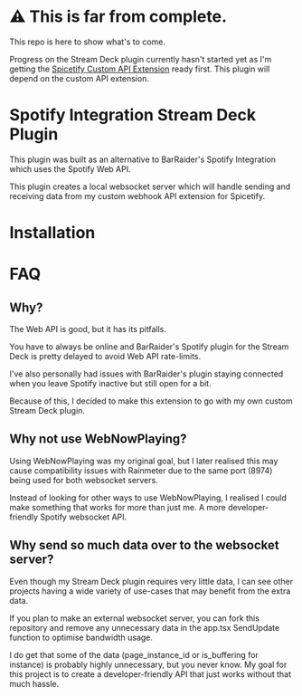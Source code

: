 # ⚠️ This is far from complete.
This repo is here to show what's to come.

Progress on the Stream Deck plugin currently hasn't started yet as I'm getting the [Spicetify Custom API Extension](https://github.com/TomH5634142b7/Spicetify-Custom-API-Extension) ready first. This plugin will depend on the custom API extension.

# Spotify Integration Stream Deck Plugin
This plugin was built as an alternative to BarRaider's Spotify Integration which uses the Spotify Web API.

This plugin creates a local websocket server which will handle sending and receiving data from my custom webhook API extension for Spicetify.

# Installation

# FAQ
## Why?
The Web API is good, but it has its pitfalls.

You have to always be online and BarRaider's Spotify plugin for the Stream Deck is pretty delayed to avoid Web API rate-limits.

I've also personally had issues with BarRaider's plugin staying connected when you leave Spotify inactive but still open for a bit.

Because of this, I decided to make this extension to go with my own custom Stream Deck plugin.

## Why not use WebNowPlaying?
Using WebNowPlaying was my original goal, but I later realised this may cause compatibility issues with Rainmeter due to the same port (8974) being used for both websocket servers.

Instead of looking for other ways to use WebNowPlaying, I realised I could make something that works for more than just me. A more developer-friendly Spotify websocket API.

## Why send so much data over to the websocket server?
Even though my Stream Deck plugin requires very little data, I can see other projects having a wide variety of use-cases that may benefit from the extra data.

If you plan to make an external websocket server, you can fork this repository and remove any unnecessary data in the app.tsx SendUpdate function to optimise bandwidth usage.

I do get that some of the data (page_instance_id or is_buffering for instance) is probably highly unnecessary, but you never know. My goal for this project is to create a developer-friendly API that just works without that much hassle.
